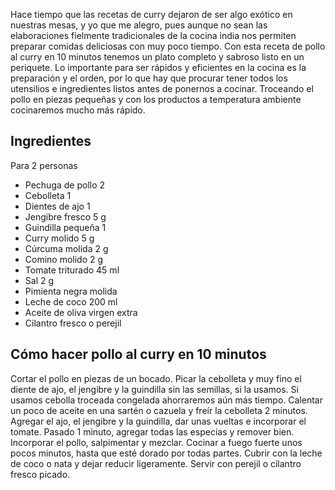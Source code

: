 Hace tiempo que las recetas de curry dejaron de ser algo exótico en nuestras mesas, y yo que me alegro, pues aunque no sean las elaboraciones fielmente tradicionales de la cocina india nos permiten preparar comidas deliciosas con muy poco tiempo. Con esta receta de pollo al curry en 10 minutos tenemos un plato completo y sabroso listo en un periquete.
Lo importante para ser rápidos y eficientes en la cocina es la preparación y el orden, por lo que hay que procurar tener todos los utensilios e ingredientes listos antes de ponernos a cocinar. Troceando el pollo en piezas pequeñas y con los productos a temperatura ambiente cocinaremos mucho más rápido.

## Ingredientes
Para 2 personas
+ Pechuga de pollo       2      
+ Cebolleta       1      
+ Dientes de ajo       1      
+ Jengibre fresco       5 g     
+ Guindilla pequeña      1      
+ Curry molido       5 g     
+ Cúrcuma molida       2 g     
+ Comino molido       2 g     
+ Tomate triturado       45 ml     
+ Sal       2 g     
+ Pimienta negra molida      
+ Leche de coco       200 ml     
+ Aceite de oliva virgen extra      
+ Cilantro fresco o perejil     

## Cómo hacer pollo al curry en 10 minutos

Cortar el pollo en piezas de un bocado. Picar la cebolleta y muy fino el diente de ajo, el jengibre y la guindilla sin las semillas, si la usamos. Si usamos cebolla troceada congelada ahorraremos aún más tiempo.
Calentar un poco de aceite en una sartén o cazuela y freír la cebolleta 2 minutos. Agregar el ajo, el jengibre y la guindilla, dar unas vueltas e incorporar el tomate. Pasado 1 minuto, agregar todas las especias y remover bien.
Incorporar el pollo, salpimentar y mezclar. Cocinar a fuego fuerte unos pocos minutos, hasta que esté dorado por todas partes. Cubrir con la leche de coco o nata y dejar reducir ligeramente. Servir con perejil o cilantro fresco picado.
